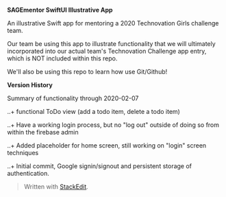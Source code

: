 **SAGEmentor SwiftUI Illustrative App**

An illustrative Swift app for mentoring a 2020 Technovation Girls challenge team.

Our team be using this app to illustrate functionality that we will ultimately incorporated into our actual team's Technovation Challenge app entry, which is NOT included within this repo.

We'll also be using this repo to learn how use Git/Github!

**Version History**

Summary of functionality through 2020-02-07

..+ functional ToDo view (add a todo item, delete a todo item)

..+ Have a working login process, but no "log out" outside of doing so from within the firebase admin

..+ Added placeholder for home screen, still working on "login" screen techniques

..+ Initial commit, Google signin/signout and persistent storage of authentication.

> Written with [StackEdit](https://stackedit.io/).

